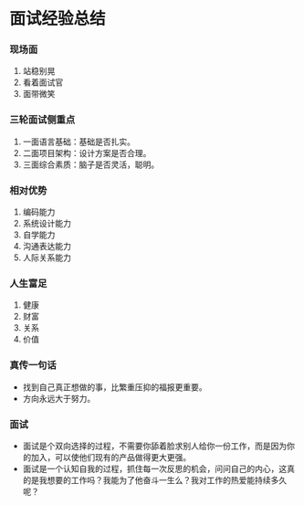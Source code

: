 # 面试经验总结
### 现场面
1. 站稳别晃
2. 看着面试官
3. 面带微笑
### 三轮面试侧重点
1. 一面语言基础：基础是否扎实。
2. 二面项目架构：设计方案是否合理。
3. 三面综合素质：脑子是否灵活，聪明。
### 相对优势
1. 编码能力
2. 系统设计能力
3. 自学能力
4. 沟通表达能力
5. 人际关系能力
### 人生富足
1. 健康
2. 财富
3. 关系
4. 价值
### 真传一句话
- 找到自己真正想做的事，比繁重压抑的福报更重要。
- 方向永远大于努力。
### 面试
- 面试是个双向选择的过程，不需要你舔着脸求别人给你一份工作，而是因为你的加入，可以使他们现有的产品做得更大更强。
- 面试是一个认知自我的过程，抓住每一次反思的机会，问问自己的内心，这真的是我想要的工作吗？我能为了他奋斗一生么？我对工作的热爱能持续多久呢？
